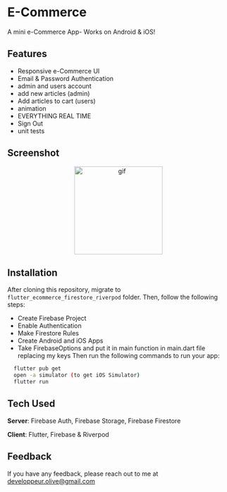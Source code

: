 # E-Commerce

A mini e-Commerce App- Works on Android & iOS! 

## Features
- Responsive e-Commerce UI
- Email & Password Authentication
- admin and users account
- add new articles (admin)
- Add articles to cart (users)
- animation
- EVERYTHING REAL TIME
- Sign Out
- unit tests

## Screenshot

<p align="center">
  <img width="200" src="https://github.com/developeroliver/flutter_ecommerce_firestore_riverpod/blob/master/screenshot.gif" alt="gif">
</p>


## Installation
After cloning this repository, migrate to ```flutter_ecommerce_firestore_riverpod``` folder. Then, follow the following steps:
- Create Firebase Project
- Enable Authentication
- Make Firestore Rules
- Create Android and iOS Apps
- Take FirebaseOptions and put it in main function in main.dart file replacing my keys 
Then run the following commands to run your app:
```bash
  flutter pub get
  open -a simulator (to get iOS Simulator)
  flutter run
```

## Tech Used
**Server**: Firebase Auth, Firebase Storage, Firebase Firestore

**Client**: Flutter, Firebase & Riverpod
    
## Feedback

If you have any feedback, please reach out to me at developpeur.olive@gmail.com

